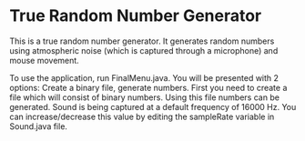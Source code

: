 True Random Number Generator
====

This is a true random number generator. It generates random numbers using atmospheric noise (which is captured through a microphone) and mouse movement.

To use the application, run FinalMenu.java. You will be presented with 2 options: Create a binary file, generate numbers. First you need to create a file which will consist of binary numbers. Using this file numbers can be generated. Sound is being captured at a default frequency of 16000 Hz. You can increase/decrease this value by editing the sampleRate variable in Sound.java file. 
